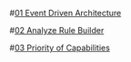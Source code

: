 #[01 Event Driven Architecture](ADR_001.md)

#[02 Analyze Rule Builder](ADR_002.md)

#[03 Priority of Capabilities](ADR_003.md)
